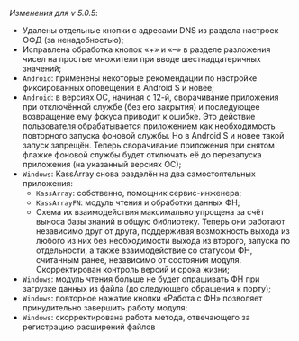 _Изменения для v 5.0.5_:
- Удалены отдельные кнопки с адресами DNS из раздела настроек ОФД (за ненадобностью);
- Исправлена обработка кнопок «+» и «–» в разделе разложения чисел на простые множители при вводе шестнадцатеричных значений;
- `Android`: применены некоторые рекомендации по настройке фиксированных оповещений в Android S и новее;
- `Android`: в версиях ОС, начиная с 12-й, сворачивание приложения при отключённой службе (без его закрытия) и последующее возвращение ему фокуса приводит к ошибке. Это действие пользователя обрабатывается приложением как необходимость повторного запуска фоновой службы. Но в Android S и новее такой запуск запрещён. Теперь сворачивание приложения при снятом флажке фоновой службы будет отключать её до перезапуска приложения (на указанный версиях ОС);
- `Windows`: KassArray снова разделён на два самостоятельных приложения:
    - `KassArray`: собственно, помощник сервис-инженера;
    - `KassArrayFN`: модуль чтения и обработки данных ФН;
    - Схема их взаимодействия максимально упрощена за счёт выноса базы знаний в общую библиотеку. Теперь они работают независимо друг от друга, поддерживая возможность выхода из любого из них без необходимости выхода из второго, запуска по отдельности, а также взаимодействие со статусом ФН, считанным ранее, независимо от состояния модуля. Скорректирован контроль версий и срока жизни;
- `Windows`: модуль чтения больше не будет опрашивать ФН при загрузке данных из файла (до следующего обращения к порту);
- `Windows`: повторное нажатие кнопки «Работа с ФН» позволяет принудительно завершить работу модуля;
- `Windows`: скорректирована работа метода, отвечающего за регистрацию расширений файлов
